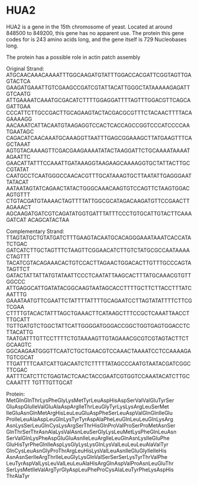 # HUA2

HUA2 is a gene in the 15th chromosome of yeast. Located at around 848500 to 849200, this gene has no apparent use.
The protein this gene codes for is 243 amino acids long, and the gene itself is 729 Nucleobases long.

The protein has a possible role in actin patch assembly

Original Strand:
ATGCAACAAACAAAATTTGGCAAGATGTATTTGGACCACGATTCGGTAGTTGAGTACTCA
GAAGATGAAATTGTCGAAGCCGATCGTATTACATTGGGCTATAAAAAGAGATTGTCAATG
ATTGAAAATCAAATGCGACATCTTTTGGAGGATTTTAGTTTGGACGTTCAGCAGATTGAA
CCCATTCTTGCCGACTTGCAGAAGTACTACGACGCGTTTCTACAACTTTTACAGAAAAGG
AACAAATCATTACAATGTAAGAGGTCCACTCACCAGCCGGTCCCATCCCCAATGAATAGC
CAGACATCAACAAATGCAAAGGTTAATTTGAGCGGAAAGCTTATGAAGTTTCAGCTAAAT
AGTGTACAAAAGTTCGACGAAGAAAATATACTAAGGATTCTGCAAAATAAAATAGAATTC
GAACATTATTTCCAAATTGATAAAGGTAAGAAGCAAAAGGTGCTATTACTTGCCGTATAT
CAATGCCTCAATGGGCCAACACGTTTGCATAAAGTGCTTAATATTGAGGGAATTATACAT
AATAATAGTATCAGAACTATACTGGGCAAACAAGTGTCCAGTTCTAAGTGGACAGTGTTT
CTGTACGATGTAAAACTAGTTTTATTGGCGCATAGACAAGATGTTCCGAACTTAGAAACT
AGCAAGATGATCGTCAGATATGGTGATTTATTTCCCTGTGCATTGTACTTCAAAGATCAT
ACAGCATACTAA

Complementary Strand:
TTAGTATGCTGTATGATCTTTGAAGTACAATGCACAGGGAAATAAATCACCATATCTGAC
GATCATCTTGCTAGTTTCTAAGTTCGGAACATCTTGTCTATGCGCCAATAAAACTAGTTT
TACATCGTACAGAAACACTGTCCACTTAGAACTGGACACTTGTTTGCCCAGTATAGTTCT
GATACTATTATTATGTATAATTCCCTCAATATTAAGCACTTTATGCAAACGTGTTGGCCC
ATTGAGGCATTGATATACGGCAAGTAATAGCACCTTTTGCTTCTTACCTTTATCAATTTG
GAAATAATGTTCGAATTCTATTTTATTTTGCAGAATCCTTAGTATATTTTCTTCGTCGAA
CTTTTGTACACTATTTAGCTGAAACTTCATAAGCTTTCCGCTCAAATTAACCTTTGCATT
TGTTGATGTCTGGCTATTCATTGGGGATGGGACCGGCTGGTGAGTGGACCTCTTACATTG
TAATGATTTGTTCCTTTTCTGTAAAAGTTGTAGAAACGCGTCGTAGTACTTCTGCAAGTC
GGCAAGAATGGGTTCAATCTGCTGAACGTCCAAACTAAAATCCTCCAAAAGATGTCGCAT
TTGATTTTCAATCATTGACAATCTCTTTTTATAGCCCAATGTAATACGATCGGCTTCGAC
AATTTCATCTTCTGAGTACTCAACTACCGAATCGTGGTCCAAATACATCTTGCCAAATTT
TGTTTGTTGCAT

Protein:
MetGlnGlnThrLysPheGlyLysMetTyrLeuAspHisAspSerValValGluTyrSer
GluAspGluIleValGluAlaAspArgIleThrLeuGlyTyrLysLysArgLeuSerMet
IleGluAsnGlnMetArgHisLeuLeuGluAspPheSerLeuAspValGlnGlnIleGlu
ProIleLeuAlaAspLeuGlnLysTyrTyrAspAlaPheLeuGlnLeuLeuGlnLysArg
AsnLysSerLeuGlnCysLysArgSerThrHisGlnProValProSerProMetAsnSer
GlnThrSerThrAsnAlaLysValAsnLeuSerGlyLysLeuMetLysPheGlnLeuAsn
SerValGlnLysPheAspGluGluAsnIleLeuArgIleLeuGlnAsnLysIleGluPhe
GluHisTyrPheGlnIleAspLysGlyLysLysGlnLysValLeuLeuLeuAlaValTyr
GlnCysLeuAsnGlyProThrArgLeuHisLysValLeuAsnIleGluGlyIleIleHis
AsnAsnSerIleArgThrIleLeuGlyLysGlnValSerSerSerLysTyrThrValPhe
LeuTyrAspValLysLeuValLeuLeuAlaHisArgGlnAspValProAsnLeuGluThr
SerLysMetIleValArgTyrGlyAspLeuPheProCysAlaLeuTyrPheLysAspHis
ThrAlaTyr
